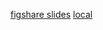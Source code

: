 [figshare slides](https://figshare.com/articles/journal_contribution/Public_Health_Epidemiology_and_Models/5038769)
[local](materials/MMED2019/LectureSlides/Scott_PublicHealthEpiModels_2019.pdf)

